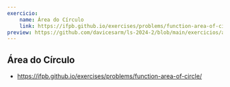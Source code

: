 ```yaml
---
exercicio:
    name: Área do Círculo
    link: https://ifpb.github.io/exercises/problems/function-area-of-circle/
preview: https://github.com/davicesarm/ls-2024-2/blob/main/exercicios/area-circulo/main.js
---
```


## Área do Círculo
- https://ifpb.github.io/exercises/problems/function-area-of-circle/